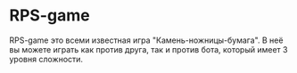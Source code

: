 # RPS-game
RPS-game это всеми известная игра "Камень-ножницы-бумага". В неё вы можете играть как против друга, так и против бота, который имеет 3 уровня сложности.
